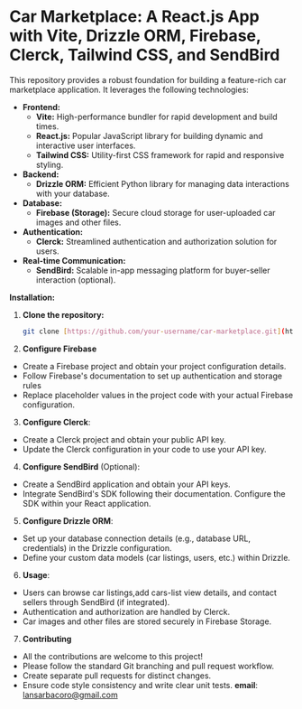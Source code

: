 # Car Marketplace: A React.js App with Vite, Drizzle ORM, Firebase, Clerck, Tailwind CSS, and SendBird

This repository provides a robust foundation for building a feature-rich car marketplace application. It leverages the following technologies:

- **Frontend:**
    - **Vite:** High-performance bundler for rapid development and build times.
    - **React.js:** Popular JavaScript library for building dynamic and interactive user interfaces.
    - **Tailwind CSS:** Utility-first CSS framework for rapid and responsive styling.
- **Backend:**
    - **Drizzle ORM:** Efficient Python library for managing data interactions with your database.
- **Database:**
    - **Firebase (Storage):** Secure cloud storage for user-uploaded car images and other files.
- **Authentication:**
    - **Clerck:** Streamlined authentication and authorization solution for users.
- **Real-time Communication:**
    - **SendBird:** Scalable in-app messaging platform for buyer-seller interaction (optional).

**Installation:**

1. **Clone the repository:**

   ```bash
   git clone [https://github.com/your-username/car-marketplace.git](https://github.com/your-username/car-marketplace.git)
2. **Configure Firebase**
- Create a Firebase project and obtain your project configuration details.
- Follow Firebase's documentation to set up authentication and storage rules
- Replace placeholder values in the project code with your actual Firebase configuration.

3. **Configure Clerck**:
- Create a Clerck project and obtain your public API key.
- Update the Clerck configuration in your code to use your API key.
4. **Configure SendBird** (Optional):
- Create a SendBird application and obtain your API keys.
- Integrate SendBird's SDK following their documentation. Configure the SDK within your React application.
5. **Configure Drizzle ORM**:

- Set up your database connection details (e.g., database URL, credentials) in the Drizzle configuration.
- Define your custom data models (car listings, users, etc.) within Drizzle.

6. **Usage**:
- Users can browse car listings,add cars-list view details, and contact sellers through SendBird (if integrated).
- Authentication and authorization are handled by Clerck.
- Car images and other files are stored securely in Firebase Storage.

7. **Contributing**

- All the  contributions are welcome to this project!
- Please follow the standard Git branching and pull request workflow.
- Create separate pull requests for distinct changes.
- Ensure code style consistency and write clear unit tests.
**email**: lansarbacoro@gmail.com






